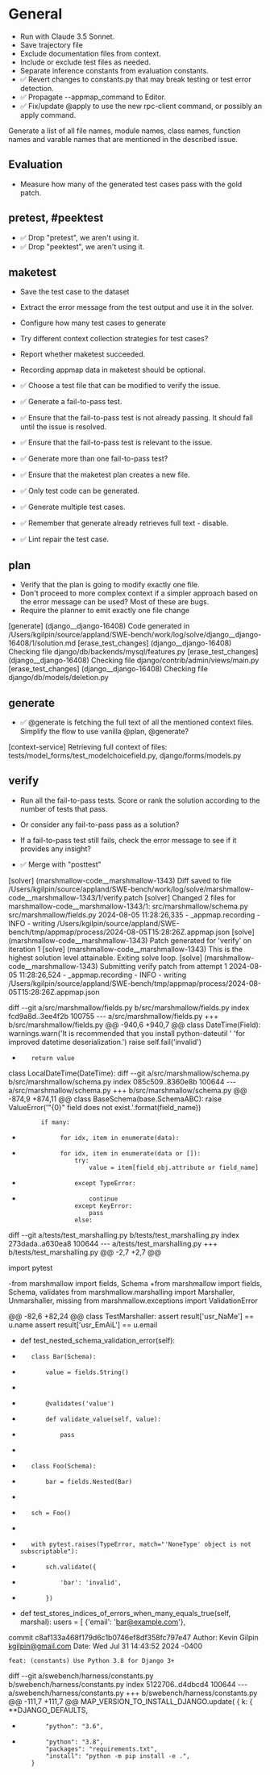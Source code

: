 # General

* Run with Claude 3.5 Sonnet.
* Save trajectory file
* Exclude documentation files from context.
* Include or exclude test files as needed.
* Separate inference constants from evaluation constants.
* ✅ Revert changes to constants.py that may break testing or test error detection.
* ✅ Propagate --appmap_command to Editor.
* ✅ Fix/update @apply to use the new rpc-client command, or possibly an apply command.

Generate a list of all file names, module names, class names, function names and varable names that are mentioned in the
described issue. 

## Evaluation

* Measure how many of the generated test cases pass with the gold patch.

## pretest, #peektest

* ✅ Drop "pretest", we aren't using it.
* ✅ Drop "peektest", we aren't using it.

## maketest

* Save the test case to the dataset
* Extract the error message from the test output and use it in the solver.
* Configure how many test cases to generate
* Try different context collection strategies for test cases?
* Report whether maketest succeeded.
* Recording appmap data in maketest should be optional.

* ✅ Choose a test file that can be modified to verify the issue.
* ✅ Generate a fail-to-pass test.
* ✅ Ensure that the fail-to-pass test is not already passing. It should fail until the issue is resolved.
* ✅ Ensure that the fail-to-pass test is relevant to the issue.
* ✅ Generate more than one fail-to-pass test?
* ✅ Ensure that the maketest plan creates a new file.
* ✅ Only test code can be generated.
* ✅ Generate multiple test cases.
* ✅ Remember that generate already retrieves full text - disable.
* ✅ Lint repair the test case.

## plan

* Verify that the plan is going to modify exactly one file.
* Don't proceed to more complex context if a simpler approach based on the error message can be used? Most of these are bugs.
* Require the planner to emit exactly one file change

[generate] (django__django-16408) Code generated in /Users/kgilpin/source/appland/SWE-bench/work/log/solve/django__django-16408/1/solution.md
[erase_test_changes] (django__django-16408) Checking file <file change-number-for-this-file="1">django/db/backends/mysql/features.py</file>
[erase_test_changes] (django__django-16408) Checking file <file change-number-for-this-file="1">django/contrib/admin/views/main.py</file>
[erase_test_changes] (django__django-16408) Checking file <file change-number-for-this-file="1">django/db/models/deletion.py</file>

## generate

* ✅ @generate is fetching the full text of all the mentioned context files. Simplify the flow to use vanilla @plan, @generate?

[context-service] Retrieving full context of files: tests/model_forms/test_modelchoicefield.py, django/forms/models.py

## verify

* Run all the fail-to-pass tests. Score or rank the solution according to the number of tests that pass.
* Or consider any fail-to-pass pass as a solution?
* If a fail-to-pass test still fails, check the error message to see if it provides any insight?

* ✅ Merge with "posttest"


[solver] (marshmallow-code__marshmallow-1343) Diff saved to file /Users/kgilpin/source/appland/SWE-bench/work/log/solve/marshmallow-code__marshmallow-1343/1/verify.patch
[solver] Changed 2 files for marshmallow-code__marshmallow-1343/1:
  src/marshmallow/schema.py
  src/marshmallow/fields.py
2024-08-05 11:28:26,335 - _appmap.recording - INFO - writing /Users/kgilpin/source/appland/SWE-bench/tmp/appmap/process/2024-08-05T15:28:26Z.appmap.json
[solve] (marshmallow-code__marshmallow-1343) Patch generated for 'verify' on iteration 1
[solve] (marshmallow-code__marshmallow-1343) This is the highest solution level attainable. Exiting solve loop.
[solve] (marshmallow-code__marshmallow-1343) Submitting verify patch from attempt 1
2024-08-05 11:28:26,524 - _appmap.recording - INFO - writing /Users/kgilpin/source/appland/SWE-bench/tmp/appmap/process/2024-08-05T15:28:26Z.appmap.json


diff --git a/src/marshmallow/fields.py b/src/marshmallow/fields.py
index fcd9a8d..3ee4f2b 100755
--- a/src/marshmallow/fields.py
+++ b/src/marshmallow/fields.py
@@ -940,6 +940,7 @@ class DateTime(Field):
             warnings.warn('It is recommended that you install python-dateutil '
                           'for improved datetime deserialization.')
             raise self.fail('invalid')
+        return value
 
 
 class LocalDateTime(DateTime):
diff --git a/src/marshmallow/schema.py b/src/marshmallow/schema.py
index 085c509..8360e8b 100644
--- a/src/marshmallow/schema.py
+++ b/src/marshmallow/schema.py
@@ -874,9 +874,11 @@ class BaseSchema(base.SchemaABC):
                 raise ValueError('"{0}" field does not exist.'.format(field_name))
 
             if many:
-                for idx, item in enumerate(data):
+                for idx, item in enumerate(data or []):
                     try:
                         value = item[field_obj.attribute or field_name]
+                    except TypeError:
+                        continue
                     except KeyError:
                         pass
                     else:
diff --git a/tests/test_marshalling.py b/tests/test_marshalling.py
index 273dada..a630ea8 100644
--- a/tests/test_marshalling.py
+++ b/tests/test_marshalling.py
@@ -2,7 +2,7 @@
 
 import pytest
 
-from marshmallow import fields, Schema
+from marshmallow import fields, Schema, validates
 from marshmallow.marshalling import Marshaller, Unmarshaller, missing
 from marshmallow.exceptions import ValidationError
 
@@ -82,6 +82,24 @@ class TestMarshaller:
         assert result['usr_NaMe'] == u.name
         assert result['usr_EmAiL'] == u.email
 
+    def test_nested_schema_validation_error(self):
+        class Bar(Schema):
+            value = fields.String()
+
+            @validates('value')
+            def validate_value(self, value):
+                pass
+
+        class Foo(Schema):
+            bar = fields.Nested(Bar)
+
+        sch = Foo()
+
+        with pytest.raises(TypeError, match="'NoneType' object is not subscriptable"):
+            sch.validate({
+                'bar': 'invalid',
+            })
+
     def test_stores_indices_of_errors_when_many_equals_true(self, marshal):
         users = [
             {'email': 'bar@example.com'},



commit c8af133a468f179d6c1b0746ef8df358fc797e47
Author: Kevin Gilpin <kgilpin@gmail.com>
Date:   Wed Jul 31 14:43:52 2024 -0400

    feat: (constants) Use Python 3.8 for Django 3+

diff --git a/swebench/harness/constants.py b/swebench/harness/constants.py
index 5122706..d4dbcd4 100644
--- a/swebench/harness/constants.py
+++ b/swebench/harness/constants.py
@@ -111,7 +111,7 @@ MAP_VERSION_TO_INSTALL_DJANGO.update(
     {
         k: {
             **DJANGO_DEFAULTS,
-            "python": "3.6",
+            "python": "3.8",
             "packages": "requirements.txt",
             "install": "python -m pip install -e .",
         }